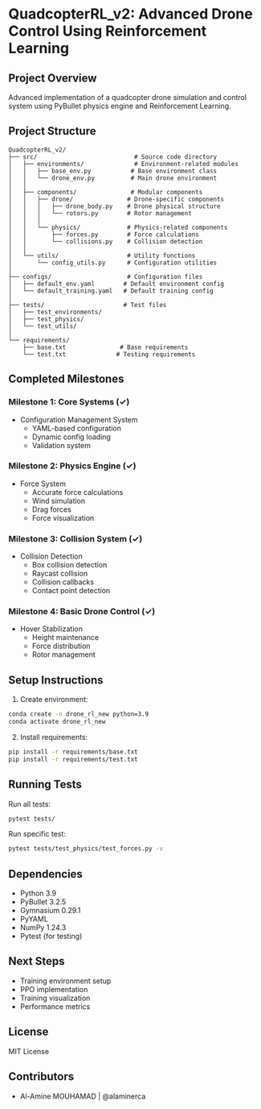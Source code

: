 # QuadcopterRL_v2: Advanced Drone Control Using Reinforcement Learning

## Project Overview
Advanced implementation of a quadcopter drone simulation and control system using PyBullet physics engine and Reinforcement Learning.

## Project Structure
```
QuadcopterRL_v2/
├── src/                           # Source code directory
│   ├── environments/              # Environment-related modules
│   │   ├── base_env.py           # Base environment class
│   │   └── drone_env.py          # Main drone environment
│   │
│   ├── components/               # Modular components
│   │   ├── drone/               # Drone-specific components
│   │   │   ├── drone_body.py    # Drone physical structure
│   │   │   └── rotors.py        # Rotor management
│   │   │
│   │   └── physics/             # Physics-related components
│   │       ├── forces.py        # Force calculations
│   │       └── collisions.py    # Collision detection
│   │
│   └── utils/                   # Utility functions
│       └── config_utils.py      # Configuration utilities
│
├── configs/                     # Configuration files
│   ├── default_env.yaml        # Default environment config
│   └── default_training.yaml   # Default training config
│
├── tests/                      # Test files
│   ├── test_environments/
│   ├── test_physics/
│   └── test_utils/
│
└── requirements/
    ├── base.txt               # Base requirements
    └── test.txt              # Testing requirements

```

## Completed Milestones

### Milestone 1: Core Systems (✓)
- Configuration Management System
  - YAML-based configuration
  - Dynamic config loading
  - Validation system

### Milestone 2: Physics Engine (✓)
- Force System
  - Accurate force calculations
  - Wind simulation
  - Drag forces
  - Force visualization

### Milestone 3: Collision System (✓)
- Collision Detection
  - Box collision detection
  - Raycast collision
  - Collision callbacks
  - Contact point detection

### Milestone 4: Basic Drone Control (✓)
- Hover Stabilization
  - Height maintenance
  - Force distribution
  - Rotor management

## Setup Instructions

1. Create environment:
```bash
conda create -n drone_rl_new python=3.9
conda activate drone_rl_new
```

2. Install requirements:
```bash
pip install -r requirements/base.txt
pip install -r requirements/test.txt
```

## Running Tests
Run all tests:
```bash
pytest tests/
```

Run specific test:
```bash
pytest tests/test_physics/test_forces.py -v
```

## Dependencies
- Python 3.9
- PyBullet 3.2.5
- Gymnasium 0.29.1
- PyYAML
- NumPy 1.24.3
- Pytest (for testing)

## Next Steps
- Training environment setup
- PPO implementation
- Training visualization
- Performance metrics

## License
MIT License

## Contributors
- Al-Amine MOUHAMAD | @alaminerca
